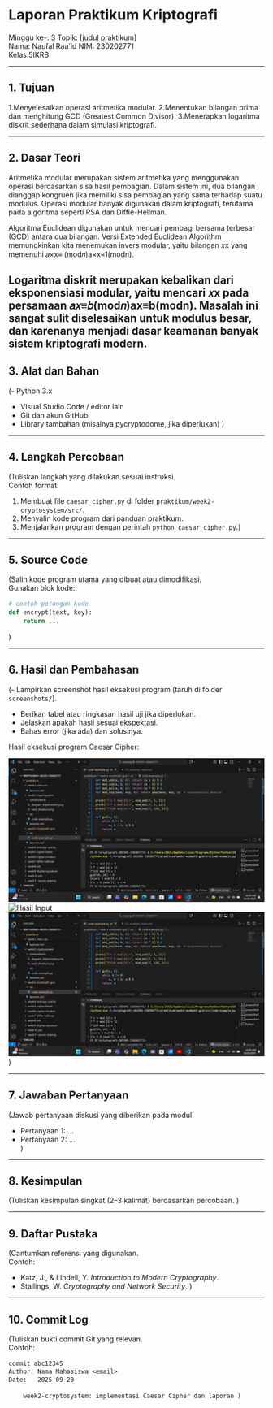 # Laporan Praktikum Kriptografi
Minggu ke-: 3 
Topik: [judul praktikum]  
Nama: Naufal Raa'id
NIM: 230202771  
Kelas:5IKRB   

---

## 1. Tujuan
1.Menyelesaikan operasi aritmetika modular.
2.Menentukan bilangan prima dan menghitung GCD (Greatest Common Divisor).
3.Menerapkan logaritma diskrit sederhana dalam simulasi kriptografi.

---

## 2. Dasar Teori
Aritmetika modular merupakan sistem aritmetika yang menggunakan operasi berdasarkan sisa hasil pembagian. Dalam sistem ini, dua bilangan dianggap kongruen jika memiliki sisa pembagian yang sama terhadap suatu modulus. Operasi modular banyak digunakan dalam kriptografi, terutama pada algoritma seperti RSA dan Diffie-Hellman.

Algoritma Euclidean digunakan untuk mencari pembagi bersama terbesar (GCD) antara dua bilangan. Versi Extended Euclidean Algorithm memungkinkan kita menemukan invers modular, yaitu bilangan 
𝑥x yang memenuhi 𝑎×x≡
(mod𝑛)a×x≡1(modn).

Logaritma diskrit merupakan kebalikan dari eksponensiasi modular, yaitu mencari 
𝑥x pada persamaan 𝑎𝑥≡𝑏(mod𝑛)ax≡b(modn). Masalah ini sangat sulit diselesaikan untuk modulus besar, dan karenanya menjadi dasar keamanan banyak sistem kriptografi modern.
---

## 3. Alat dan Bahan
(- Python 3.x  
- Visual Studio Code / editor lain  
- Git dan akun GitHub  
- Library tambahan (misalnya pycryptodome, jika diperlukan)  )

---

## 4. Langkah Percobaan
(Tuliskan langkah yang dilakukan sesuai instruksi.  
Contoh format:
1. Membuat file `caesar_cipher.py` di folder `praktikum/week2-cryptosystem/src/`.
2. Menyalin kode program dari panduan praktikum.
3. Menjalankan program dengan perintah `python caesar_cipher.py`.)

---

## 5. Source Code
(Salin kode program utama yang dibuat atau dimodifikasi.  
Gunakan blok kode:

```python
# contoh potongan kode
def encrypt(text, key):
    return ...
```
)

---

## 6. Hasil dan Pembahasan
(- Lampirkan screenshot hasil eksekusi program (taruh di folder `screenshots/`).  
- Berikan tabel atau ringkasan hasil uji jika diperlukan.  
- Jelaskan apakah hasil sesuai ekspektasi.  
- Bahas error (jika ada) dan solusinya. 

Hasil eksekusi program Caesar Cipher:

![Hasil Eksekusi](screenshots/output.png)
![Hasil Input](screenshots/input.png)
![Hasil Output](screenshots/output.png)
)

---

## 7. Jawaban Pertanyaan
(Jawab pertanyaan diskusi yang diberikan pada modul.  
- Pertanyaan 1: …  
- Pertanyaan 2: …  
)
---

## 8. Kesimpulan
(Tuliskan kesimpulan singkat (2–3 kalimat) berdasarkan percobaan.  )

---

## 9. Daftar Pustaka
(Cantumkan referensi yang digunakan.  
Contoh:  
- Katz, J., & Lindell, Y. *Introduction to Modern Cryptography*.  
- Stallings, W. *Cryptography and Network Security*.  )

---

## 10. Commit Log
(Tuliskan bukti commit Git yang relevan.  
Contoh:
```
commit abc12345
Author: Nama Mahasiswa <email>
Date:   2025-09-20

    week2-cryptosystem: implementasi Caesar Cipher dan laporan )
```
